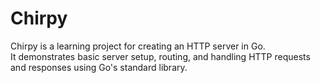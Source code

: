 # Chirpy

Chirpy is a learning project for creating an HTTP server in Go.  
It demonstrates basic server setup, routing, and handling HTTP requests and responses using Go's standard library.
